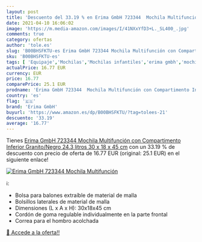 ```yaml
---
layout: post
title: 'Descuento del 33.19 % en Erima GmbH 723344  Mochila Multifunción '
date: 2021-04-10 16:06:02
image: 'https://m.media-amazon.com/images/I/41NXxYfD3+L._SL400_.jpg'
comments: true
category: ofertas
author: 'tole.es'
slug: 'B00BHSFKTU-es Erima GmbH 723344 Mochila Multifunción con Compartimento...'
sku: 'B00BHSFKTU-es'
tags: [ 'Equipaje','Mochilas','Mochilas infantiles','erima gmbh','mochila', ]
actualPrice: 16.77 EUR
currency: EUR
price: 16.77
comparePrice: 25.1 EUR
prodname: 'Erima GmbH 723344  Mochila Multifunción con Compartimento Inferior  Granito/Negro  24.3 litros  30 x 18 x 45 cm'
country: 'es'
flag: '🇪🇸'
brand: 'Erima GmbH'
buyurl: 'https://www.amazon.es/dp/B00BHSFKTU/?tag=tolees-21'
descuento: '33.19'
average: '16.77'
---
```


Tienes [Erima GmbH 723344  Mochila Multifunción con Compartimento Inferior  Granito/Negro  24.3 litros  30 x 18 x 45 cm](https://www.amazon.es/dp/B00BHSFKTU/?tag=tolees-21) con un 33.19 % de descuento con precio de oferta de 16.77 EUR (original: 25.1 EUR) en el siguiente enlace!

[![Erima GmbH 723344  Mochila Multifunción ](https://m.media-amazon.com/images/I/41NXxYfD3+L._SL400_.jpg)](https://www.amazon.es/dp/B00BHSFKTU/?tag=tolees-21)

ℹ️:

- Bolsa para balones extraíble de material de malla
- Bolsillos laterales de material de malla
- Dimensiones (L x A x H): 30x18x45 cm
- Cordón de goma regulable individualmente en la parte frontal
- Correa para el hombro acolchada

[🛒 Accede a la oferta!!](https://www.amazon.es/dp/B00BHSFKTU/?tag=tolees-21)
